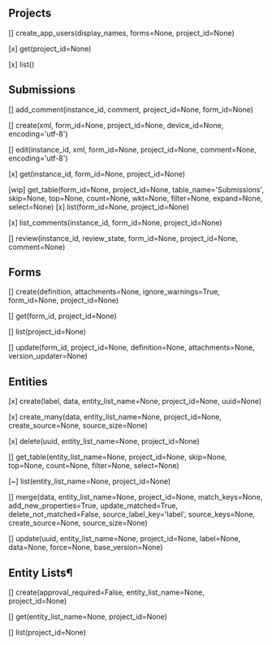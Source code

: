 ## Projects
[] create_app_users(display_names, forms=None, project_id=None)

[x] get(project_id=None)

[x] list()

## Submissions
[] add_comment(instance_id, comment, project_id=None, form_id=None)

[] create(xml, form_id=None, project_id=None, device_id=None, encoding='utf-8')

[] edit(instance_id, xml, form_id=None, project_id=None, comment=None, encoding='utf-8')

[x] get(instance_id, form_id=None, project_id=None)

[wip] get_table(form_id=None, project_id=None, table_name='Submissions', skip=None, top=None, count=None, wkt=None, filter=None, expand=None, select=None)
[x] list(form_id=None, project_id=None)

[x] list_comments(instance_id, form_id=None, project_id=None)

[] review(instance_id, review_state, form_id=None, project_id=None, comment=None)

## Forms
[] create(definition, attachments=None, ignore_warnings=True, form_id=None, project_id=None)

[] get(form_id, project_id=None)

[] list(project_id=None)

[] update(form_id, project_id=None, definition=None, attachments=None, version_updater=None)

## Entities
[x] create(label, data, entity_list_name=None, project_id=None, uuid=None)

[x] create_many(data, entity_list_name=None, project_id=None, create_source=None, source_size=None)

[x] delete(uuid, entity_list_name=None, project_id=None)

[] get_table(entity_list_name=None, project_id=None, skip=None, top=None, count=None, filter=None, select=None)

[~] list(entity_list_name=None, project_id=None)

[] merge(data, entity_list_name=None, project_id=None, match_keys=None, add_new_properties=True, update_matched=True, delete_not_matched=False, source_label_key='label', source_keys=None, create_source=None, source_size=None)

[] update(uuid, entity_list_name=None, project_id=None, label=None, data=None, force=None, base_version=None) 

## Entity Lists¶
[] create(approval_required=False, entity_list_name=None, project_id=None)

[] get(entity_list_name=None, project_id=None)

[] list(project_id=None)